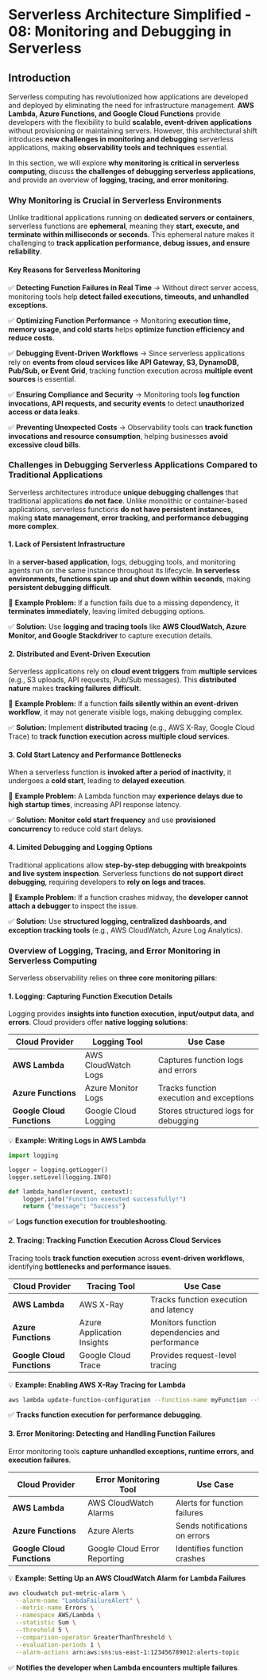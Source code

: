 # Serverless Architecture Simplified - 08: Monitoring and Debugging in Serverless

## Introduction

Serverless computing has revolutionized how applications are developed and deployed by eliminating the need for infrastructure management. **AWS Lambda, Azure Functions, and Google Cloud Functions** provide developers with the flexibility to build **scalable, event-driven applications** without provisioning or maintaining servers. However, this architectural shift introduces **new challenges in monitoring and debugging** serverless applications, making **observability tools and techniques** essential.

In this section, we will explore **why monitoring is critical in serverless computing**, discuss **the challenges of debugging serverless applications**, and provide an overview of **logging, tracing, and error monitoring**.

### Why Monitoring is Crucial in Serverless Environments

Unlike traditional applications running on **dedicated servers or containers**, serverless functions are **ephemeral**, meaning they **start, execute, and terminate within milliseconds or seconds**. This ephemeral nature makes it challenging to **track application performance, debug issues, and ensure reliability**.

#### Key Reasons for Serverless Monitoring

✅ **Detecting Function Failures in Real Time** → Without direct server access, monitoring tools help **detect failed executions, timeouts, and unhandled exceptions**.

✅ **Optimizing Function Performance** → Monitoring **execution time, memory usage, and cold starts** helps **optimize function efficiency and reduce costs**.

✅ **Debugging Event-Driven Workflows** → Since serverless applications rely on **events from cloud services like API Gateway, S3, DynamoDB, Pub/Sub, or Event Grid**, tracking function execution across **multiple event sources** is essential.

✅ **Ensuring Compliance and Security** → Monitoring tools **log function invocations, API requests, and security events** to detect **unauthorized access or data leaks**.

✅ **Preventing Unexpected Costs** → Observability tools can **track function invocations and resource consumption**, helping businesses **avoid excessive cloud bills**.

### Challenges in Debugging Serverless Applications Compared to Traditional Applications

Serverless architectures introduce **unique debugging challenges** that traditional applications **do not face**. Unlike monolithic or container-based applications, serverless functions **do not have persistent instances**, making **state management, error tracking, and performance debugging more complex**.

#### 1. Lack of Persistent Infrastructure

In a **server-based application**, logs, debugging tools, and monitoring agents run on the same instance throughout its lifecycle. **In serverless environments, functions spin up and shut down within seconds**, making **persistent debugging difficult**.

🔹 **Example Problem:** If a function fails due to a missing dependency, it **terminates immediately**, leaving limited debugging options.

✅ **Solution:** Use **logging and tracing tools** like **AWS CloudWatch, Azure Monitor, and Google Stackdriver** to capture execution details.

#### 2. Distributed and Event-Driven Execution

Serverless applications rely on **cloud event triggers** from **multiple services** (e.g., S3 uploads, API requests, Pub/Sub messages). This **distributed nature** makes **tracking failures difficult**.

🔹 **Example Problem:** If a function **fails silently within an event-driven workflow**, it may not generate visible logs, making debugging complex.

✅ **Solution:** Implement **distributed tracing** (e.g., AWS X-Ray, Google Cloud Trace) to **track function execution across multiple cloud services**.

#### 3. Cold Start Latency and Performance Bottlenecks

When a serverless function is **invoked after a period of inactivity**, it undergoes a **cold start**, leading to **delayed execution**.

🔹 **Example Problem:** A Lambda function may **experience delays due to high startup times**, increasing API response latency.

✅ **Solution:** **Monitor cold start frequency** and use **provisioned concurrency** to reduce cold start delays.

#### 4. Limited Debugging and Logging Options

Traditional applications allow **step-by-step debugging with breakpoints and live system inspection**. Serverless functions **do not support direct debugging**, requiring developers to **rely on logs and traces**.

🔹 **Example Problem:** If a function crashes midway, the **developer cannot attach a debugger** to inspect the issue.

✅ **Solution:** Use **structured logging, centralized dashboards, and exception tracking tools** (e.g., AWS CloudWatch, Azure Log Analytics).

### Overview of Logging, Tracing, and Error Monitoring in Serverless Computing

Serverless observability relies on **three core monitoring pillars**:

#### 1. Logging: Capturing Function Execution Details

Logging provides **insights into function execution, input/output data, and errors**. Cloud providers offer **native logging solutions**:

| **Cloud Provider**         | **Logging Tool**     | **Use Case**                             |
| -------------------------- | -------------------- | ---------------------------------------- |
| **AWS Lambda**             | AWS CloudWatch Logs  | Captures function logs and errors        |
| **Azure Functions**        | Azure Monitor Logs   | Tracks function execution and exceptions |
| **Google Cloud Functions** | Google Cloud Logging | Stores structured logs for debugging     |

💡 **Example: Writing Logs in AWS Lambda**

```python
import logging

logger = logging.getLogger()
logger.setLevel(logging.INFO)

def lambda_handler(event, context):
    logger.info("Function executed successfully!")
    return {"message": "Success"}
```

✅ **Logs function execution for troubleshooting**.

#### 2. Tracing: Tracking Function Execution Across Cloud Services

Tracing tools **track function execution** across **event-driven workflows**, identifying **bottlenecks and performance issues**.

| **Cloud Provider**         | **Tracing Tool**           | **Use Case**                                   |
| -------------------------- | -------------------------- | ---------------------------------------------- |
| **AWS Lambda**             | AWS X-Ray                  | Tracks function execution and latency          |
| **Azure Functions**        | Azure Application Insights | Monitors function dependencies and performance |
| **Google Cloud Functions** | Google Cloud Trace         | Provides request-level tracing                 |

💡 **Example: Enabling AWS X-Ray Tracing for Lambda**

```sh
aws lambda update-function-configuration --function-name myFunction --tracing-config Mode=Active
```

✅ **Tracks function execution for performance debugging**.

#### 3. Error Monitoring: Detecting and Handling Function Failures

Error monitoring tools **capture unhandled exceptions, runtime errors, and execution failures**.

| **Cloud Provider**         | **Error Monitoring Tool**    | **Use Case**                  |
| -------------------------- | ---------------------------- | ----------------------------- |
| **AWS Lambda**             | AWS CloudWatch Alarms        | Alerts for function failures  |
| **Azure Functions**        | Azure Alerts                 | Sends notifications on errors |
| **Google Cloud Functions** | Google Cloud Error Reporting | Identifies function crashes   |

💡 **Example: Setting Up an AWS CloudWatch Alarm for Lambda Failures**

```sh
aws cloudwatch put-metric-alarm \
  --alarm-name "LambdaFailureAlert" \
  --metric-name Errors \
  --namespace AWS/Lambda \
  --statistic Sum \
  --threshold 5 \
  --comparison-operator GreaterThanThreshold \
  --evaluation-periods 1 \
  --alarm-actions arn:aws:sns:us-east-1:123456789012:alerts-topic
```

✅ **Notifies the developer when Lambda encounters multiple failures**.
